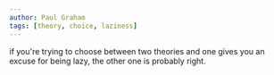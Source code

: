 ```yaml
---
author: Paul Graham
tags: [theory, choice, laziness]
---
```

if you're trying to choose between two theories and one gives you an excuse for being lazy, the other one is probably right.